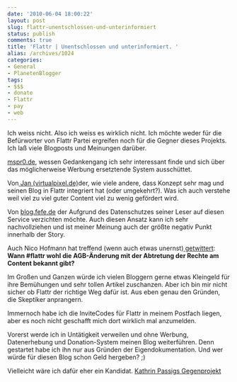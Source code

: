 ```yaml
---
date: '2010-06-04 18:00:22'
layout: post
slug: flattr-unentschlossen-und-unterinformiert
status: publish
comments: true
title: 'Flattr | Unentschlossen und unterinformiert. '
alias: /archives/1024
categories:
- General
- PlanetenBlogger
tags:
- $$$
- donate
- Flattr
- pay
- web
---
```


Ich weiss nicht. Also ich weiss es wirklich nicht. Ich möchte weder für die Befürworter von Flattr Partei ergreifen noch für die Gegner dieses Projekts. Ich laß viele Blogposts und Meinungen darüber.

[mspr0.de](http://mspr0.de/?p=1363), wessen Gedankengang ich sehr interessant finde und sich über das möglicherweise Werbung ersetztende System ausschüttet.

Von[ Jan (virtualpixel.de)](http://www.virtualpixel.de/2010/06/01/flattr-jan-gefaellt-das/#more-1696)der, wie viele andere, dass Konzept sehr mag und seinen Blog in Flattr integriert hat (oder umgekehrt?). Was ich auch verstehe weil viel zu viel guter Content viel zu wenig gefördert wird.

Von [blog.fefe.de](http://blog.fefe.de/?ts=b2fa2a67) der Aufgrund des Datenschutzes seiner Leser auf diesen Service verzichten möchte. Auch diesen Ansatz kann ich sehr nachvollziehen und ist meiner Meinung auch der größte negativ Punkt innerhalb der Story.

Auch Nico Hofmann hat treffend (wenn auch etwas unernst)[ getwittert](https://twitter.com/nicohofmann/status/15324649751):
**Wann #flattr wohl die AGB-Änderung mit der Abtretung der Rechte am Content bekannt gibt?**

Im Großen und Ganzen würde ich vielen Bloggern gerne etwas Kleingeld für ihre Bemühungen und sehr tollen Artikel zuschanzen. Aber ich bin mir nicht sicher ob Flattr der richtige Weg dafür ist. Aus eben genau den Gründen, die Skeptiker anprangern.

Immernoch habe ich die InviteCodes für Flattr in meinem Postfach liegen, aber es noch nicht geschafft mich dort wirklich mal anzumelden.

Vorerst werde ich in Untätigkeit verweilen und ohne Werbung, Datenerhebung und Donation-System meinen Blog weiterführen. Denn gestartet habe ich ihn nur aus Gründen der Eigendokumentation. Und wer würde für diesen Blog schon Geld hergeben? ;)

Vielleicht wäre ich dafür eher ein Kandidat. [Kathrin Passigs Gegenprojekt]( http://twitter.com/kathrinpassig/status/12937730614)
